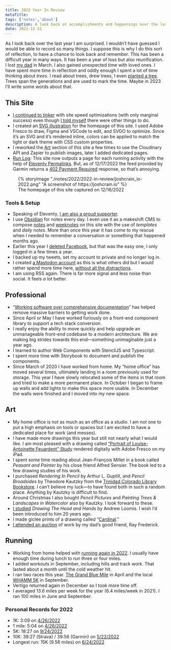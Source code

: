 ```yaml
---
title: 2022 Year In Review
metaTitle: 
tags: ['notes','about']
description: A look back at accomplishments and happenings over the last year. 
date: 2022-12-31
---
```


As I look back over the last year I am surprised. I wouldn’t have guessed I would be able to record so many things. I suppose this is why I do this sort of reflection, to have a chance to look back and remember. This has been a difficult year in many ways. It has been a year of loss but also reunification. I lost [my dad](https://joshcrain.io/ancestry/ancestors/samuel-e-crain/) in March. I also gained unexpected time with loved ones. I have spent more time in reflection and oddly enough I spent a lot of time thinking about *trees*. I read about trees, drew trees, I even [planted a tree](/notes/2022/weeknote-18-2022/). Trees span the generations and are used to mark the time. Maybe in 2023 I’ll write some words about that. 

## This Site
- [I continued to tinker](/notes/2022/joshtimization/) with site speed optimizations (with only marginal success) even though [I told myself](/notes/2022/not-so-fast/) there were other things to do.
- I created an [SVG illustration](/notes/2022/svg-self-portrait/) for the homepage of this site. I used Adobe Fresco to draw, Figma and VSCode to edit, and SVGO to optimize. Since it’s an SVG and it’s rendered inline, colors can be applied to match the light or dark theme with CSS custom properties. 
- I reworked the [Art](/art/) section of this site a few times to use the Cloudinary API and Zapier to publish images, later I added dedicated pages. 
- [Run Log](/running/): This site now outputs a page for each running activity with the help of [Eleventy Permalinks](https://www.11ty.dev/docs/pagination/#remapping-with-permalinks). But, as of 12/17/2022 the feed provided by Garmin returns a [402 Payment Required](https://developer.mozilla.org/en-US/docs/Web/HTTP/Status/402) response, so that’s annoying.

<figure>
{% storyImage "./notes/2022/2022-in-review/joshcrain_io-2022.png" "A screenshot of https://joshcrain.io" %}
	<figcaption>
	The homepage of this site captured on 12/16/2022
	</figcaption>
</figure>

### Tools & Setup
- Speaking of Eleventy, [I am also a proud supporter](https://www.zachleat.com/web/eleventy-one-point-oh/). 
- I use [Obsidian](https://obsidian.md/) for notes every day. I even use it as a makeshift CMS to compose [notes](/notes/) and [weeknotes](/tags/weeknotes/) on this site with the use of *templates* and *daily notes*. More than once this year it has come to my rescue when I needed to remember a conversation or something that happened months ago. 
- Earlier this year I [deleted Facebook](https://deletefacebook.com/), but that was the easy one, I only logged in a few times a year. 
- I backed up my tweets, set my account to private and no longer log in. 
- I created [a Mastodon account](https://indieweb.social/@joshcrain) as this is what others did but I would rather spend more time here, [without all the distractions](/notes/2022/a-lonely-place/). 
- I am using RSS again. There is far more signal and less noise than social. It feels *a lot* better. 

## Professional 
- “[Working software over comprehensive documentation](https://agilemanifesto.org/)” has helped remove massive barriers to getting work done. 
- Since April or May I have worked furiously on a front-end component library to support a tech stack conversion.  
- I really enjoy the ability to move quickly and help upgrade an unmanageable front-end codebase to a modern architecture. We are making big strides towards this end—something unimaginable just a year ago. 
- I learned to author Web Components with StencilJS and Typescript. 
- I spent more time with Storybook to document and publish the components. 
- Since March of 2020 I have worked from home. My “home office” has moved several times, ultimately landing in a room previously used for storage. This year I have slowly relocated some of the items in that room and tried to make a more permanent place. In October I began to frame up walls and add lights to make this space more usable. In December the walls were finished and I moved into my new space. 

## Art
- My home office is not as much as an office as a *studio*. I am not one to put a high emphasis on tools or spaces but I am excited to have a dedicated place for work (and messes).
- I have made more drawings this year but still not nearly what I would like. I am most pleased with a drawing called [“Portrait of Louise-Antoinette Feuardent” Study](/art/portrait-of-louise-antoinette-feuardent-study/) rendered digitally with Adobe Fresco on my iPad. 
- I spent some time reading about Jean-François Millet in a book called *Peasant and Painter* by his close friend Alfred Sensier. The book led to a few drawing studies of his work.
- I purchased *Rendering In Pencil* by Arthur L. Guptill, and *Pencil Broadsides* by Theodore Kautzky from the [Trinidad Colorado Library Bookstore](https://librarybookstore-trinidadcolorado.org/). I can’t believe my luck—to have found both in such a random place. Anything by Kautzky is difficult to find. 
- Around Christmas I also bought *Pencil Pictures* and *Painting Trees &amp; Landscapes in Watercolor* also by Kautzky. I look forward to these. 
- [I studied](/art/loomis-studies/) *Drawing The Head and Hands* by Andrew Loomis. I wish I’d been introduced to him 20 years ago. 
- I made giclée prints of a drawing called “[Cardinal](/art/cardinal/).”
- [I attended an auction](/notes/2022/ray-frederick-sale/) of work by my dad’s good friend, Ray Frederick. 

## Running
- Working from home helped with [running again in 2022](/running/2022/). I usually have enough time during lunch to run three or four miles. 
- I added workouts in September, including hills and track work. That lasted about a month until the cold weather hit. 
- I ran two races this year. [The Grand Blue Mile](/running/2022/8712908950/) in April and the local [WHAMM 5K](/running/2022/9667890500/) in September.
- Vertigo returned again in December so I took more time off. 
- I averaged 13.6 miles per week for the year (6.4 miles/week in 2021). I ran 100 miles in June and September. 

### Personal Records for 2022
- 1K: 3:09 on [4/26/2022](/running/2022/8712908950)
- 1 mile: 5:04 on [4/26/2022](/running/2022/8712908950)
- 5K: 18:27 on [9/24/2022](/running/2022/9667890500)
- 10K: 39:27 (Strava) / 39:56 (Garmin) on [5/22/2022](/running/2022/8874106348)
- Longest run: 15K (9.56 miles) on [6/24/2022](/running/2022/9078895010)

